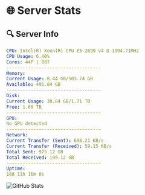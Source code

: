 # 🌐 Server Stats
## 🔍 Server Info
```yaml
CPU: Intel(R) Xeon(R) CPU E5-2699 v4 @ 1394.71MHz
CPU Usage: 6.40%
Cores: 44P | 88T
-----------------------------------
Memory:
Current Usage: 8.44 GB/503.74 GB
Available: 491.84 GB
-----------------------------------
Disk:
Current Usage: 30.84 GB/1.71 TB
Free: 1.60 TB
-----------------------------------
GPU:
No GPU detected
-----------------------------------
Network:
Current Transfer (Sent): 698.21 KB/s
Current Transfer (Received): 59.15 KB/s
Total Sent: 975.12 GB
Total Received: 199.12 GB
-----------------------------------
Uptime:
18d 11h 16m 0s
```
![GitHub Stats](https://img.shields.io/badge/Updated-2025-05-08_04:24:48-blue)